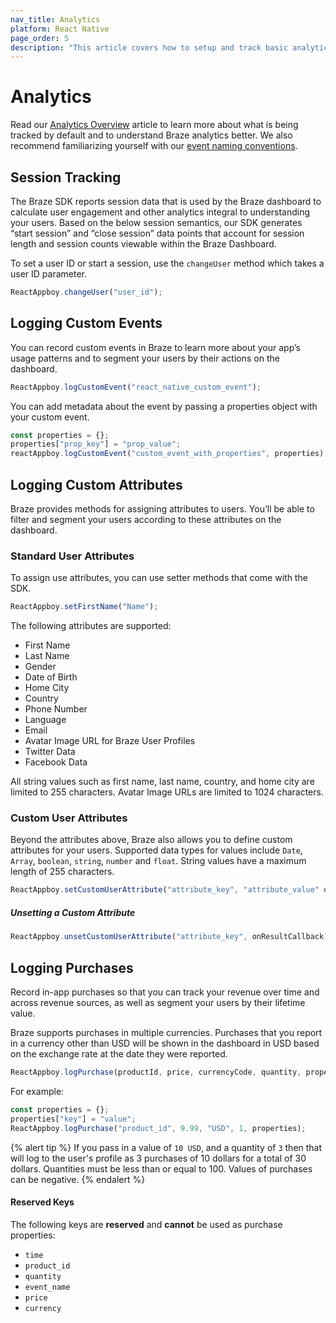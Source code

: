 ```yaml
---
nav_title: Analytics
platform: React Native
page_order: 5
description: "This article covers how to setup and track basic analytics in the React Native app."
---
```


# Analytics

Read our [Analytics Overview][0] article to learn more about what is being tracked by default and to understand Braze analytics better.
We also recommend familiarizing yourself with our [event naming conventions][1].

## Session Tracking

<!-- COPIED: Android/Analytics/Tracking Sessions -->

The Braze SDK reports session data that is used by the Braze dashboard to calculate user engagement and other analytics integral to understanding your users. Based on the below session semantics, our SDK generates “start session” and “close session” data points that account for session length and session counts viewable within the Braze Dashboard.

To set a user ID or start a session, use the `changeUser` method which takes a user ID parameter.

```javascript
ReactAppboy.changeUser("user_id");
```

## Logging Custom Events

<!-- Copied ios/android/analytics/tracking custom events -->

You can record custom events in Braze to learn more about your app’s usage patterns and to segment your users by their actions on the dashboard.

```javascript
ReactAppboy.logCustomEvent("react_native_custom_event");
```

You can add metadata about the event by passing a properties object with your custom event.

```javascript
const properties = {};
properties["prop_key"] = "prop_value";
reactAppboy.logCustomEvent("custom_event_with_properties", properties);
```

## Logging Custom Attributes

<!-- Copied ios/android/analytics/setting custom attributes -->

Braze provides methods for assigning attributes to users. You’ll be able to filter and segment your users according to these attributes on the dashboard.

### Standard User Attributes

To assign use attributes, you can use setter methods that come with the SDK.

```javascript
ReactAppboy.setFirstName("Name");
```

The following attributes are supported:

- First Name
- Last Name
- Gender
- Date of Birth
- Home City
- Country
- Phone Number
- Language
- Email
- Avatar Image URL for Braze User Profiles
- Twitter Data
- Facebook Data

All string values such as first name, last name, country, and home city are limited to 255 characters. Avatar Image URLs are limited to 1024 characters.

### Custom User Attributes

Beyond the attributes above, Braze also allows you to define custom attributes for your users. Supported data types for values include `Date`, `Array`, `boolean`, `string`, `number` and `float`.
String values have a maximum length of 255 characters.

```javascript
ReactAppboy.setCustomUserAttribute("attribute_key", "attribute_value" onResultCallback);
```

##### Unsetting a Custom Attribute

```javascript
ReactAppboy.unsetCustomUserAttribute("attribute_key", onResultCallback);
```

## Logging Purchases

<!-- Copied ios/android/analytics/logging purchases -->

Record in-app purchases so that you can track your revenue over time and across revenue sources, as well as segment your users by their lifetime value.

Braze supports purchases in multiple currencies. Purchases that you report in a currency other than USD will be shown in the dashboard in USD based on the exchange rate at the date they were reported.

```javascript
ReactAppboy.logPurchase(productId, price, currencyCode, quantity, properties);
```

For example:

```javascript
const properties = {};
properties["key"] = "value";
ReactAppboy.logPurchase("product_id", 9.99, "USD", 1, properties);
```

{% alert tip %}
If you pass in a value of `10 USD`, and a quantity of `3` then that will log to the user's profile as 3 purchases of 10 dollars for a total of 30 dollars. Quantities must be less than or equal to 100. Values of purchases can be negative.
{% endalert %}

#### Reserved Keys

The following keys are **reserved** and **cannot** be used as purchase properties:

- `time`
- `product_id`
- `quantity`
- `event_name`
- `price`
- `currency`

[0]: {{site.baseurl}}/developer_guide/platform_wide/analytics_overview/
[1]: {{site.baseurl}}/user_guide/data_and_analytics/custom_data/event_naming_conventions/
